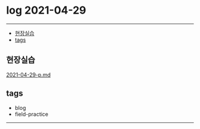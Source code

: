 # log 2021-04-29

--------------------------

- [현장실습](#현장실습)
- [tags](#tags)


## 현장실습

[2021-04-29-p.md](./2021-04-29-p.md)


## tags
- blog
- field-practice

--------------------------

